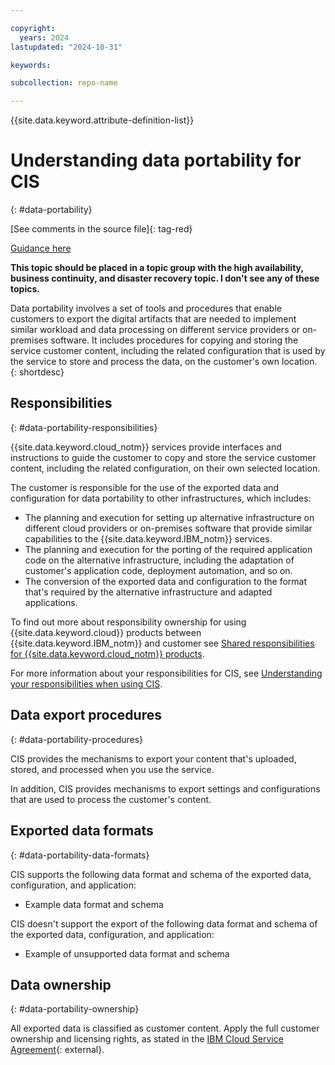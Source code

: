 ```yaml
---

copyright:
  years: 2024
lastupdated: "2024-10-31"

keywords:

subcollection: repo-name

---
```


{{site.data.keyword.attribute-definition-list}}



# Understanding data portability for CIS
{: #data-portability}

[See comments in the source file]{: tag-red}

[Guidance here](https://test.cloud.ibm.com/docs/writing?topic=writing-data-portability-content-guidance)

**This topic should be placed in a topic group with the high availability, business continuity, and disaster recovery topic. I don't see any of these topics.**





Data portability involves a set of tools and procedures that enable customers to export the digital artifacts that are needed to implement similar workload and data processing on different service providers or on-premises software. It includes procedures for copying and storing the service customer content, including the related configuration that is used by the service to store and process the data, on the customer's own location.
{: shortdesc}

## Responsibilities
{: #data-portability-responsibilities}

{{site.data.keyword.cloud_notm}} services provide interfaces and instructions to guide the customer to copy and store the service customer content, including the related configuration, on their own selected location.

The customer is responsible for the use of the exported data and configuration for data portability to other infrastructures, which includes:

- The planning and execution for setting up alternative infrastructure on different cloud providers or on-premises software that provide similar capabilities to the {{site.data.keyword.IBM_notm}} services.
- The planning and execution for the porting of the required application code on the alternative infrastructure, including the adaptation of customer's application code, deployment automation, and so on.
- The conversion of the exported data and configuration to the format that's required by the alternative infrastructure and adapted applications.


To find out more about responsibility ownership for using {{site.data.keyword.cloud}} products between {{site.data.keyword.IBM_notm}} and customer see [Shared responsibilities for {{site.data.keyword.cloud_notm}} products](/docs/overview?topic=overview-shared-responsibilities).



For more information about your responsibilities for CIS, see [Understanding your responsibilities when using CIS](/docs/cis?topic=cis-responsibilities-cis).

## Data export procedures
{: #data-portability-procedures}

CIS provides the mechanisms to export your content that's uploaded, stored, and processed when you use the service.



In addition, CIS provides mechanisms to export settings and configurations that are used to process the customer's content.



## Exported data formats
{: #data-portability-data-formats}



CIS supports the following data format and schema of the exported data, configuration, and application:
* Example data format and schema


CIS doesn't support the export of the following data format and schema of the exported data, configuration, and application:
* Example of unsupported data format and schema

## Data ownership
{: #data-portability-ownership}

All exported data is classified as customer content. Apply the full customer ownership and licensing rights, as stated in the [IBM Cloud Service Agreement](https://www.ibm.com/terms/?id=Z126-6304_WS){: external}.
